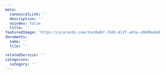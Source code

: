 ```yaml
---
meta:
  canonicalLink: ''
  description: ''
  noindex: false
  title: ''
featuredImage: 'https://ucarecdn.com/3ce1b407-7d43-413f-a45a-c0699ede8f8b/'
documents:
  name: ''
  file: ''

relatedService: ''
categories:
  category: ''
---
```


<!-- Use this to force Gatsby to correctly determine optional images/file schema -->
